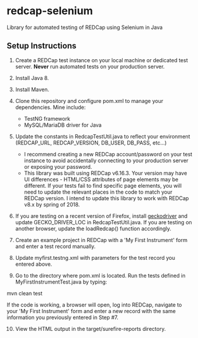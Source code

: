 # redcap-selenium
Library for automated testing of REDCap using Selenium in Java

Setup Instructions
------------------

1. Create a REDCap test instance on your local machine or dedicated test server.  **Never** run automated tests on your production server.

2. Install Java 8.

3. Install Maven.

4. Clone this repository and configure pom.xml to manage your dependencies.  Mine include:

    + TestNG framework
    + MySQL/MariaDB driver for Java

5. Update the constants in RedcapTestUtil.java to reflect your environment (REDCAP_URL, REDCAP_VERSION, DB_USER, DB_PASS, etc...)

    + I recommend creating a new REDCap account/password on your test instance to avoid accidentally connecting to your production server or exposing your password.
    + This library was built using REDCap v6.16.3.  Your version may have UI differences - HTML/CSS attributes of page elements may be different.  If your tests fail to find specific page elements, you will need to update the relevant places in the code to match your REDCap version.  I intend to update this library to work with REDCap v8.x by spring of 2018.

6. If you are testing on a recent version of Firefox, install [geckodriver](https://github.com/mozilla/geckodriver/releases) and update GECKO_DRIVER_LOC in RedcapTestUtil.java.  If you are testing on another browser, update the loadRedcap() function accordingly.

7. Create an example project in REDCap with a 'My First Instrument' form and enter a test record manually.

8. Update myfirst.testng.xml with parameters for the test record you entered above.

9. Go to the directory where pom.xml is located.  Run the tests defined in MyFirstInstrumentTest.java by typing:

mvn clean test  

If the code is working, a browser will open, log into REDCap, navigate to your 'My First Instrument' form and enter a new record with the same information you previously entered in Step #7.

10. View the HTML output in the target/surefire-reports directory.
